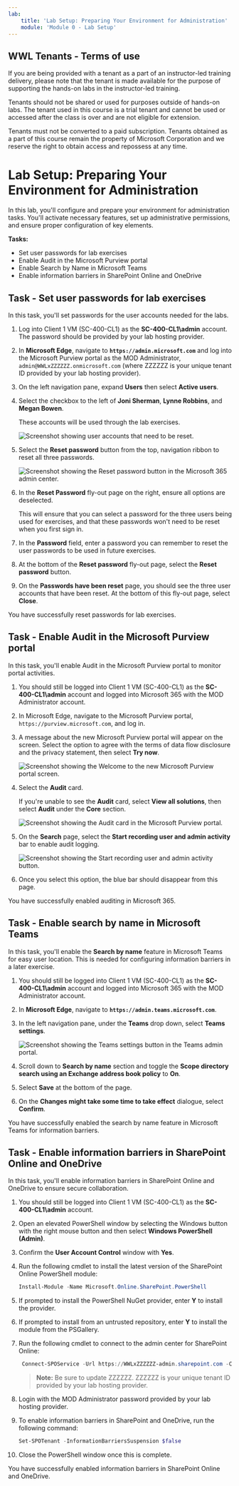 ```yaml
---
lab:
    title: 'Lab Setup: Preparing Your Environment for Administration'
    module: 'Module 0 - Lab Setup'
---
```


## WWL Tenants - Terms of use

If you are being provided with a tenant as a part of an instructor-led training delivery, please note that the tenant is made available for the purpose of supporting the hands-on labs in the instructor-led training.

Tenants should not be shared or used for purposes outside of hands-on labs. The tenant used in this course is a trial tenant and cannot be used or accessed after the class is over and are not eligible for extension.

Tenants must not be converted to a paid subscription. Tenants obtained as a part of this course remain the property of Microsoft Corporation and we reserve the right to obtain access and repossess at any time.

# Lab Setup: Preparing Your Environment for Administration

In this lab, you'll configure and prepare your environment for administration tasks. You'll activate necessary features, set up administrative permissions, and ensure proper configuration of key elements.

**Tasks:**

- Set user passwords for lab exercises
- Enable Audit in the Microsoft Purview portal
- Enable Search by Name in Microsoft Teams
- Enable information barriers in SharePoint Online and OneDrive

## Task - Set user passwords for lab exercises

In this task, you'll set passwords for the user accounts needed for the labs.

1. Log into Client 1 VM (SC-400-CL1) as the **SC-400-CL1\admin** account. The password should be provided by your lab hosting provider.

1. In **Microsoft Edge**, navigate to **`https://admin.microsoft.com`** and log into the Microsoft Purview portal as the MOD Administrator, `admin@WWLxZZZZZZ.onmicrosoft.com` (where ZZZZZZ is your unique tenant ID provided by your lab hosting provider).

1. On the left navigation pane, expand **Users** then select **Active users**.

1. Select the checkbox to the left of **Joni Sherman**, **Lynne Robbins**, and **Megan Bowen**.

   These accounts will be used through the lab exercises.

   ![Screenshot showing user accounts that need to be reset.](../Media/user-accounts.png)

1. Select the **Reset password** button from the top, navigation ribbon to reset all three passwords.

   ![Screenshot showing the Reset password button in the Microsoft 365 admin center.](../Media/reset-password-button.png)

1. In the **Reset Password** fly-out page on the right, ensure all options are deselected.

   This will ensure that you can select a password for the three users being used for exercises, and that these passwords won't need to be reset when you first sign in.

1. In the **Password** field, enter a password you can remember to reset the user passwords to be used in future exercises.

1. At the bottom of the **Reset password** fly-out page, select the **Reset password** button.

1. On the **Passwords have been reset** page, you should see the three user accounts that have been reset. At the bottom of this fly-out page, select **Close**.

You have successfully reset passwords for lab exercises.

## Task - Enable Audit in the Microsoft Purview portal

In this task, you'll enable Audit in the Microsoft Purview portal to monitor portal activities.

1. You should still be logged into Client 1 VM (SC-400-CL1) as the **SC-400-CL1\admin** account and logged into Microsoft 365 with the MOD Administrator account.

1. In Microsoft Edge, navigate to the Microsoft Purview portal, `https://purview.microsoft.com`, and log in.

1. A message about the new Microsoft Purview portal will appear on the screen. Select the option to agree with the terms of data flow disclosure and the privacy statement, then select **Try now**.

    ![Screenshot showing the Welcome to the new Microsoft Purview portal screen.](../Media/welcome-purview-portal.png)

1. Select the **Audit** card.

   If you're unable to see the **Audit** card, select **View all solutions**, then select **Audit** under the **Core** section.

    ![Screenshot showing the Audit card in the Microsoft Purview portal.](../Media/audit-card.png)

1. On the **Search** page, select the **Start recording user and admin activity** bar to enable audit logging.

    ![Screenshot showing the Start recording user and admin activity button.](../Media/enable-audit-button.png)

1. Once you select this option, the blue bar should disappear from this page.

You have successfully enabled auditing in Microsoft 365.

## Task - Enable search by name in Microsoft Teams

In this task, you'll enable the **Search by name** feature in Microsoft Teams for easy user location. This is needed for configuring information barriers in a later exercise.

1. You should still be logged into Client 1 VM (SC-400-CL1) as the **SC-400-CL1\admin** account and logged into Microsoft 365 with the MOD Administrator account.

1. In **Microsoft Edge**, navigate to **`https://admin.teams.microsoft.com`**.

1. In the left navigation pane, under the **Teams** drop down, select **Teams settings**.

    ![Screenshot showing the Teams settings button in the Teams admin portal.](../Media/teams-settings.png)

1. Scroll down to **Search by name** section and toggle the **Scope directory search using an Exchange address book policy** to **On**.

1. Select **Save** at the bottom of the page.

1. On the **Changes might take some time to take effect** dialogue, select **Confirm**.

You have successfully enabled the search by name feature in Microsoft Teams for information barriers.

## Task - Enable information barriers in SharePoint Online and OneDrive

In this task, you'll enable information barriers in SharePoint Online and OneDrive to ensure secure collaboration.

1. You should still be logged into Client 1 VM (SC-400-CL1) as the **SC-400-CL1\admin** account.

1. Open an elevated PowerShell window by selecting the Windows button with the right mouse button and then select **Windows PowerShell (Admin)**.

1. Confirm the **User Account Control** window with **Yes**.

1. Run the following cmdlet to install the latest version of the SharePoint Online PowerShell module:

    ```powershell
    Install-Module -Name Microsoft.Online.SharePoint.PowerShell
    ```

1. If prompted to install the PowerShell NuGet provider, enter **Y** to install the provider.

1. If prompted to install from an untrusted repository, enter **Y** to install the module from the PSGallery.

1. Run the following cmdlet to connect to the admin center for SharePoint Online:

    ```powershell
     Connect-SPOService -Url https://WWLxZZZZZZ-admin.sharepoint.com -Credential admin@WWLxZZZZZZ.onmicrosoft.com
    ```

    >**Note:** Be sure to update ZZZZZZ. ZZZZZZ is your unique tenant ID provided by your lab hosting provider.

1. Login with the MOD Administrator password provided by your lab hosting provider.

1. To enable information barriers in SharePoint and OneDrive, run the following command:

    ```powershell
    Set-SPOTenant -InformationBarriersSuspension $false
    ```

1. Close the PowerShell window once this is complete.

You have successfully enabled information barriers in SharePoint Online and OneDrive.
